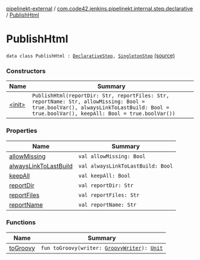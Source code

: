 [pipelinekt-external](../../index.md) / [com.code42.jenkins.pipelinekt.internal.step.declarative](../index.md) / [PublishHtml](./index.md)

# PublishHtml

`data class PublishHtml : `[`DeclarativeStep`](../../com.code42.jenkins.pipelinekt.core.step/-declarative-step.md)`, `[`SingletonStep`](../../com.code42.jenkins.pipelinekt.core.step/-singleton-step/index.md) [(source)](https://github.com/code42/pipelinekt/tree/master/internal/src/main/kotlin/com/code42/jenkins/pipelinekt/internal/step/declarative/PublishHtml.kt#L9)

### Constructors

| Name | Summary |
|---|---|
| [&lt;init&gt;](-init-.md) | `PublishHtml(reportDir: Str, reportFiles: Str, reportName: Str, allowMissing: Bool = true.boolVar(), alwaysLinkToLastBuild: Bool = true.boolVar(), keepAll: Bool = true.boolVar())` |

### Properties

| Name | Summary |
|---|---|
| [allowMissing](allow-missing.md) | `val allowMissing: Bool` |
| [alwaysLinkToLastBuild](always-link-to-last-build.md) | `val alwaysLinkToLastBuild: Bool` |
| [keepAll](keep-all.md) | `val keepAll: Bool` |
| [reportDir](report-dir.md) | `val reportDir: Str` |
| [reportFiles](report-files.md) | `val reportFiles: Str` |
| [reportName](report-name.md) | `val reportName: Str` |

### Functions

| Name | Summary |
|---|---|
| [toGroovy](to-groovy.md) | `fun toGroovy(writer: `[`GroovyWriter`](../../com.code42.jenkins.pipelinekt.core.writer/-groovy-writer/index.md)`): `[`Unit`](https://kotlinlang.org/api/latest/jvm/stdlib/kotlin/-unit/index.html) |
